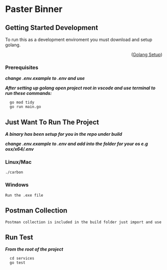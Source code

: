 # Paster Binner

<!-- GETTING STARTED -->
## Getting Started Development

To run this as a development enviroment you must download and setup golang.
<p align="right">(<a href="https://go.dev/doc/install">Golang Setup</a>)</p>

### Prerequisites

***change .env.example to .env and use***

***After setting up golang open project root in vscode and use terminal to run these commands:***

```
  go mod tidy
  go run main.go
```



## Just Want To Run The Project
***A binary has been setup for you in the repo under build***

***change .env.example to .env and add into the folder for your os e.g osx/x64/.env***

### Linux/Mac
``` ./carbon ```

### Windows
```Run the .exe file```


## Postman Collection
```Postman collection is included in the build folder just import and use```

## Run Test
***From the root of the project***
``` 
  cd services
  go test 
```